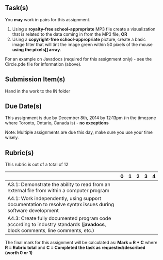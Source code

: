 Task(s)
-------
You **may** work in pairs for this assignment.

1. Using a **royalty-free school-appropriate** MP3 file create a visualization that is related to the data coming in from the MP3 file, **OR**
2. Using a **copyright-free school-appropriate** picture, create a basic image filter that will tint the image green within 50 pixels of the mouse **using the pixels[] array**.

For an example on Javadocs (required for this assignment only) - see the Circle.pde file for information (above).

Submission Item(s)
------------------
Hand in the work to the IN folder

Due Date(s)
-----------
This assignment is due by December 8th, 2014 by 12:13pm (in the timezone where Toronto, Ontario, Canada is) - **no exceptions**

Note: Multiple assignments are due this day, make sure you use your time wisely. 

Rubric(s)
---------
This rubric is out of a total of 12

| | 0 | 1 | 2 | 3 | 4 |
|---| --- | --- | --- | --- | --- |
|A3.1: Demonstrate the ability to read from an external file from within a computer program  | | | | | |
|A4.1: Work independently, using support documentation to resolve syntax issues during software development  | | | | | |
|A4.3: Create fully documented program code according to industry standards (**javadocs**, block comments, line comments, etc.)  | | | | | |

The final mark for this assignment will be calculated as: __Mark = R * C__ where **R = Rubric total** and **C = Completed the task as requested/described (worth 0 or 1)**
